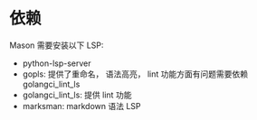# 依赖

Mason 需要安装以下 LSP:
- python-lsp-server
- gopls: 提供了重命名， 语法高亮， lint 功能方面有问题需要依赖 golangci_lint_ls
- golangci_lint_ls: 提供 lint 功能
- marksman: markdown 语法 LSP



